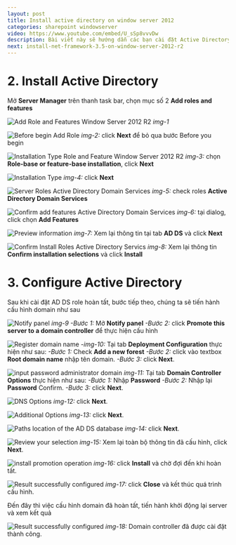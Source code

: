 ```yaml
---
layout: post
title: Install active directory on window server 2012
categories: sharepoint windowserver
video: https://www.youtube.com/embed/U_sSp8vvvDw
description: Bài viết này sẽ hướng dẫn các bạn cài đặt Active Directory® role trên máy Microsoft® Windows Server® 2012 server, cấu hình domain controller.
next: install-net-framework-3.5-on-window-server-2012-r2
---
```


# 2. Install Active Directory

Mở **Server Manager** trên thanh task bar, chọn mục số 2 **Add roles and features**

![Add Role and Features Window Server 2012 R2](https://i.ibb.co/6JKCsTC/Server-manager-1.png)
*img-1*

![Before begin Add Role](https://i.ibb.co/GvRgh9v/Server-manager-2.png)
*img-2:* click **Next** để bỏ qua bước Before you begin

![Installation Type Role and Feature Window Server 2012 R2](https://i.ibb.co/dpFjj0C/Server-manager-3.png)
*img-3:* chọn **Role-base or feature-base installation**, click **Next**

![Installation Type](https://i.ibb.co/G0G4L3W/Server-manager-4.png)
*img-4:* click **Next**

![Server Roles Active Directory Domain Services](https://i.ibb.co/ftrqLs6/Server-manager-5.png)
*img-5:* check roles **Active Directory Domain Services**

![Confirm add features Active Directory Domain Services](https://i.ibb.co/dgZgjMd/Server-manager-6.png)
*img-6:* tại dialog, click chọn **Add Features**

![Preview information](https://i.ibb.co/bWPwhsS/Server-manager-7.png)
*img-7:* Xem lại thông tin tại tab **AD DS** và click **Next**

![Confirm Install Roles Active Directory Servics](https://i.ibb.co/KVGHmp3/Server-manager-8.png)
*img-8:* Xem lại thông tin **Confirm installation selections** và click **Install**

# 3. Configure Active Directory

Sau khi cài đặt AD DS role hoàn tất, bước tiếp theo, chúng ta sẽ tiến hành cấu hình domain như sau

![Notify panel](https://i.ibb.co/84bx9bg/Configure-domain-1.png)
*img-9*
*-Bước 1:* Mở **Notify panel**
*-Bước 2:* click **Promote this server to a domain controller** để thực hiện cấu hình

![Register domain name](https://i.ibb.co/FXcL5ks/Configure-domain-2.png)
*-img-10:* Tại tab **Deployment Configuration** thực hiện như sau:
*-Bước 1:* Check **Add a new forest**
*-Bước 2:* click vào textbox **Root domain name** nhập tên domain.
*-Bước 3:* click **Next**.

![input password administrator domain](https://i.ibb.co/5Gvq2Zv/Configure-domain-3.png)
*img-11:* Tại tab **Domain Controller Options** thực hiện như sau:
*-Bước 1:* Nhập **Password**
*-Bước 2:* Nhập lại **Password** Confirm.
*-Bước 3:* click **Next**.

![DNS Options](https://i.ibb.co/sFQvhCb/Configure-domain-4.png)
*img-12:* click **Next**.

![Additional Options](https://i.ibb.co/R2xWsrT/Configure-domain-5.png)
*img-13:* click **Next**.

![Paths location of the AD DS database](https://i.ibb.co/pXFSkwD/Configure-domain-6.png)
*img-14:* click **Next**.

![Review your selection](https://i.ibb.co/bz9ZJwX/Configure-domain-7.png)
*img-15:* Xem lại toàn bộ thông tin đã cấu hình, click **Next**.

![install promotion operation](https://i.ibb.co/6YvVG6C/Configure-domain-8.png)
*img-16:* click **Install** và chờ đợi đến khi hoàn tất.

![Result successfully configured](https://i.ibb.co/tbtDvjT/Configure-domain-9.png)
*img-17:* click **Close** và kết thúc quá trình cấu hình.

Đến đây thì việc cấu hình domain đã hoàn tất, tiến hành khởi động lại server và xem kết quả

![Result successfully configured](https://i.ibb.co/WDrTmdC/Configure-domain-10.png)
*img-18:* Domain controller đã được cài đặt thành công.